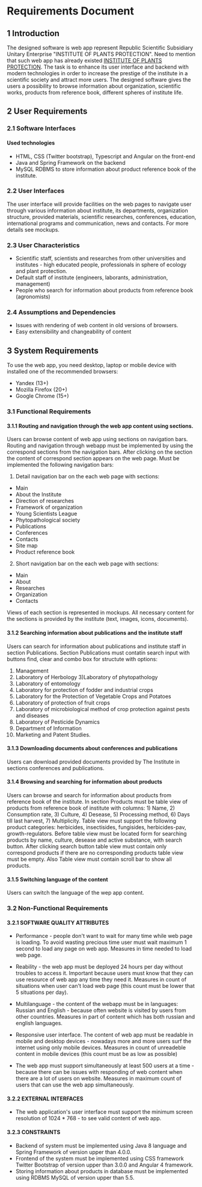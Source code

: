 # Requirements Document 
## 1 Introduction
The designed software is web app represent Republic Scientific Subsidiary Unitary Enterprise "INSTITUTE OF PLANTS PROTECTION". Need to mention that such web app has already existed [INSTITUTE OF PLANTS PROTECTION](http://izr.by/).  The task is to enhance its user interface and backend with modern technologies in order to increase the prestige of the institute in a scientific society and attract more users. The designed software gives the users a possibility to browse information about organization, scientific works, products from reference book, different spheres of institute life.
## 2 User Requirements
### 2.1 Software Interfaces
#### Used technologies
- HTML, CSS (Twitter bootstrap), Typescript and Angular on the front-end
- Java and Spring Framework on the backend
- MySQL RDBMS to store information about product reference book of the institute.

### 2.2 User Interfaces

The user interface will provide facilities on the web pages to navigate user through various information about institute, its departments, organization structure, provided materials, scientific researches, conferences, education, international programs and communication, news and contacts. For more details see mockups.
### 2.3 User Characteristics
- Scientific staff, scientists and researches from other universities and institutes - high educated people, professionals in sphere of ecology and plant protection.
- Default staff of institute (engineers, laborants, administration, management)
- People who search for information about products from reference book (agronomists) 
### 2.4 Assumptions and Dependencies
- Issues with rendering of web content in old versions of browsers.
- Easy extensibility and changeability of content
## 3 System Requirements
To use the web app, you need desktop, laptop or mobile device with installed one of the recommended browsers:

- Yandex (13+)
- Mozilla Firefox (20+)
- Google Chrome (15+)

### 3.1 Functional Requirements
#### 3.1.1 Routing and navigation through the web app content using sections.

Users can browse content of web app using sections on navigation bars. Routing and navigation through webapp must be implemented by using the correspond sections from the navigation bars. After clicking on the section the content of correspond section appears on the web page. Must be implemented the following navigation bars:

1) Detail navigation bar on the each web page with sections:

- Main
- About the Institute
- Direction of researches
- Framework of organization
- Young Scientists League
- Phytopathological society
- Publications
- Conferences
- Contacts
- Site map
- Product reference book

2) Short navigation bar on the each web page with sections:

- Main
- About
- Researches
- Organization
- Contacts

Views of each section is represented in mockups.
All necessary content for the sections is provided by the institute (text, images, icons, documents).

#### 3.1.2 Searching information about publications and the institute staff
Users can search for information about publications and institute staff in section Publications. Section Publications must contatin search input with buttons find, clear and combo box for structute with options:
  1) Management
  2) Laboratory of Herbology
  3)Laboratory of phytopathology
  4) Laboratory of entomology
  5) Laboratory for protection of fodder and industrial crops
  6) Laboratory for the Protection of Vegetable Crops and Potatoes
  7) Laboratory of protection of fruit crops
  8) Laboratory of microbiological method of crop protection against pests and diseases
  9) Laboratory of Pesticide Dynamics
  10) Department of Information
  11) Marketing and Patent Studies.

#### 3.1.3 Downloading documents about conferences and publications
Users can download provided documents provided by The Institute in sections conferences and publications.

#### 3.1.4 Browsing and searching for information about products 
Users can browse and search for information about products from reference book of the institute. In section Products must be table view of products from reference book of institute with columns: 1) Name, 2) Consumption rate, 3) Culture, 4) Desease, 5) Processing method, 6) Days till last harvest, 7) Multiplicity. Table view must support the following product categories: herbicides, insectisides, fungisides, herbicides-pav, growth-regulators. Before table view must be located form for searching products by name, culture, desease and active substance, with search button. After clicking search button table view must contain only correspond products if there are no corresponding products table view must be empty. Also Table view must contain scroll bar to show all products.

#### 3.1.5 Switching language of the content
Users can switch the language of the wep app content.

### 3.2 Non-Functional Requirements

#### 3.2.1 SOFTWARE QUALITY ATTRIBUTES
- Performance - people don't want to wait for many time while web page is loading. To avoid wasting precious time user must wait maximum 1 second to load any page on web app. Measures in time needed to load web page.

- Reability - the web app must be deployed 24 hours per day without troubles to access it. Important because users must know that they can use resource of web app any time they need it. Measures in count of situations when user can't load web page (this count must be lower that 5 situations per day).

- Multilanguage - the content of the webapp must be in languages: Russian and English - because often website is visited by users from other countries. Measures in part of content which has both russian and english languages.

- Responsive user interface. The content of web app must be readable in mobile and desktop devices - nowadays more and more users surf the internet using only mobile devices. Measures in count of unreadeble content in mobile devices (this count must be as low as possible)

- The web app must support simultaneously at least 500 users at a time - because there can be issues with responding of web content when there are a lot of users on website. Measures in maximum count of users that can use the web app simultaneously.

#### 3.2.2 EXTERNAL INTERFACES

- The web application's user interface must support the minimum screen resolution of 1024 * 768 - to see valid content of web app.

#### 3.2.3 CONSTRAINTS
- Backend of system must be implemented using Java 8 language and Spring Framework of version upper than 4.0.0.
- Frontend of the system must be implemented using CSS framework Twitter Bootstrap of version upper than 3.0.0 and Angular 4 framework.
- Storing information about products in database must be implemented using RDBMS MySQL of version upper than 5.5.
